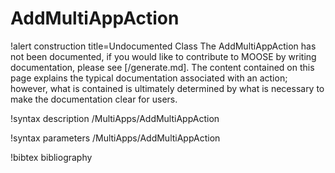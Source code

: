 <!-- MOOSE Documentation Stub: Remove this when content is added. -->

# AddMultiAppAction

!alert construction title=Undocumented Class
The AddMultiAppAction has not been documented, if you would like to contribute to MOOSE by writing
documentation, please see [/generate.md]. The content contained on this page explains the typical
documentation associated with an action; however, what is contained is ultimately determined by what
is necessary to make the documentation clear for users.

!syntax description /MultiApps/AddMultiAppAction

!syntax parameters /MultiApps/AddMultiAppAction

!bibtex bibliography
